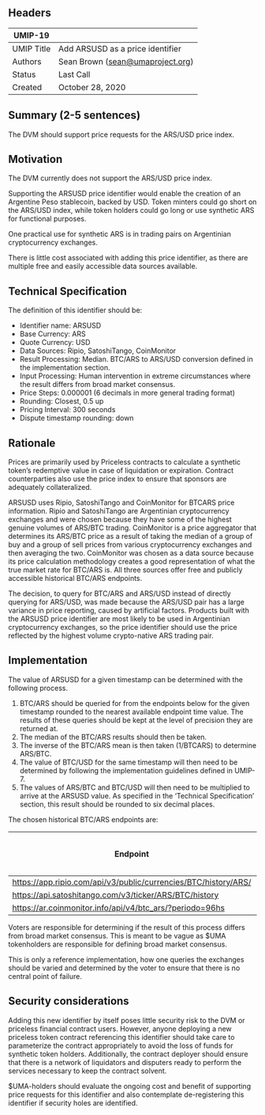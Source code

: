## Headers
| UMIP-19     |                                                                                                                                          |
|------------|------------------------------------------------------------------------------------------------------------------------------------------|
| UMIP Title | Add ARSUSD as a price identifier              |
| Authors    | Sean Brown (sean@umaproject.org) |
| Status     | Last Call                                                                                                                                    |
| Created    | October 28, 2020                                                                                                                           |

## Summary (2-5 sentences)
The DVM should support price requests for the ARS/USD price index.


## Motivation
The DVM currently does not support the ARS/USD price index.

Supporting the ARSUSD price identifier would enable the creation of an Argentine Peso stablecoin, backed by USD. Token minters could go short on the ARS/USD index, while token holders could go long or use synthetic ARS for functional purposes.

One practical use for synthetic ARS is in trading pairs on Argentinian cryptocurrency exchanges.

There is little cost associated with adding this price identifier, as there are multiple free and easily accessible data sources available.

## Technical Specification
The definition of this identifier should be:

- Identifier name: ARSUSD
- Base Currency: ARS
- Quote Currency: USD
- Data Sources: Ripio, SatoshiTango, CoinMonitor
- Result Processing: Median. BTC/ARS to ARS/USD conversion defined in the implementation section.
- Input Processing: Human intervention in extreme circumstances where the result differs from broad market consensus.
- Price Steps: 0.000001 (6 decimals in more general trading format)
- Rounding: Closest, 0.5 up
- Pricing Interval: 300 seconds
- Dispute timestamp rounding: down

## Rationale
Prices are primarily used by Priceless contracts to calculate a synthetic token’s redemptive value in case of liquidation or expiration. Contract counterparties also use the price index to ensure that sponsors are adequately collateralized. 

ARSUSD uses Ripio, SatoshiTango and CoinMonitor for BTCARS price information. Ripio and SatoshiTango are Argentinian cryptocurrency exchanges and were chosen because they have some of the highest genuine volumes of ARS/BTC trading. CoinMonitor is a price aggregator that determines its ARS/BTC price as a result of taking the median of a group of buy and a group of sell prices from various cryptocurrency exchanges and then averaging the two. CoinMonitor was chosen as a data source because its price calculation methodology creates a good representation of what the true market rate for BTC/ARS is. All three sources offer free and publicly accessible historical BTC/ARS endpoints.

The decision, to query for BTC/ARS and ARS/USD instead of directly querying for ARS/USD, was made because the ARS/USD pair has a large variance in price reporting, caused by artificial factors. Products built with the ARSUSD price identifier are most likely to be used in Argentinian cryptocurrency exchanges, so the price identifier should use the price reflected by the highest volume crypto-native ARS trading pair.

## Implementation

The value of ARSUSD for a given timestamp can be determined with the following process.

1. BTC/ARS should be queried for from the endpoints below for the given timestamp rounded to the nearest available endpoint time value. The results of these queries should be kept at the level of precision they are returned at.
2. The median of the BTC/ARS results should then be taken.
3. The inverse of the BTC/ARS mean is then taken (1/BTCARS) to determine ARS/BTC.
4. The value of BTC/USD for the same timestamp will then need to be determined by following the implementation guidelines defined in UMIP-7.
5. The values of ARS/BTC and BTC/USD will then need to be multiplied to arrive at the ARSUSD value. As specified in the ‘Technical Specification’ section, this result should be rounded to six decimal places.

The chosen historical BTC/ARS endpoints are:

| Endpoint | Field name of price |
|------------|------------------------------------------------------------------------------------------------------------------------------------------|
| https://app.ripio.com/api/v3/public/currencies/BTC/history/ARS/ | *price* |
| https://api.satoshitango.com/v3/ticker/ARS/BTC/history | *avg* |
| https://ar.coinmonitor.info/api/v4/btc_ars/?periodo=96hs | *p* |


Voters are responsible for determining if the result of this process differs from broad market consensus. This is meant to be vague as $UMA tokenholders are responsible for defining broad market consensus.

This is only a reference implementation, how one queries the exchanges should be varied and determined by the voter to ensure that there is no central point of failure.

## Security considerations
Adding this new identifier by itself poses little security risk to the DVM or priceless financial contract users. However, anyone deploying a new priceless token contract referencing this identifier should take care to parameterize the contract appropriately to avoid the loss of funds for synthetic token holders. Additionally, the contract deployer should ensure that there is a network of liquidators and disputers ready to perform the services necessary to keep the contract solvent.

$UMA-holders should evaluate the ongoing cost and benefit of supporting price requests for this identifier and also contemplate de-registering this identifier if security holes are identified.